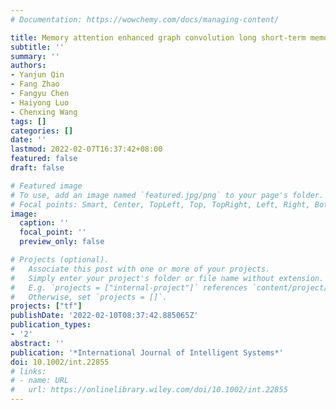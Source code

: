 ```yaml
---
# Documentation: https://wowchemy.com/docs/managing-content/

title: Memory attention enhanced graph convolution long short-term memory network for traffic forecasting
subtitle: ''
summary: ''
authors:
- Yanjun Qin
- Fang Zhao
- Fangyu Chen
- Haiyong Luo
- Chenxing Wang
tags: []
categories: []
date: ''
lastmod: 2022-02-07T16:37:42+08:00
featured: false
draft: false

# Featured image
# To use, add an image named `featured.jpg/png` to your page's folder.
# Focal points: Smart, Center, TopLeft, Top, TopRight, Left, Right, BottomLeft, Bottom, BottomRight.
image:
  caption: ''
  focal_point: ''
  preview_only: false

# Projects (optional).
#   Associate this post with one or more of your projects.
#   Simply enter your project's folder or file name without extension.
#   E.g. `projects = ["internal-project"]` references `content/project/deep-learning/index.md`.
#   Otherwise, set `projects = []`.
projects: ["tf"]
publishDate: '2022-02-10T08:37:42.885065Z'
publication_types:
- '2'
abstract: ''
publication: '*International Journal of Intelligent Systems*'
doi: 10.1002/int.22855
# links:
# - name: URL
#   url: https://onlinelibrary.wiley.com/doi/10.1002/int.22855
---
```

